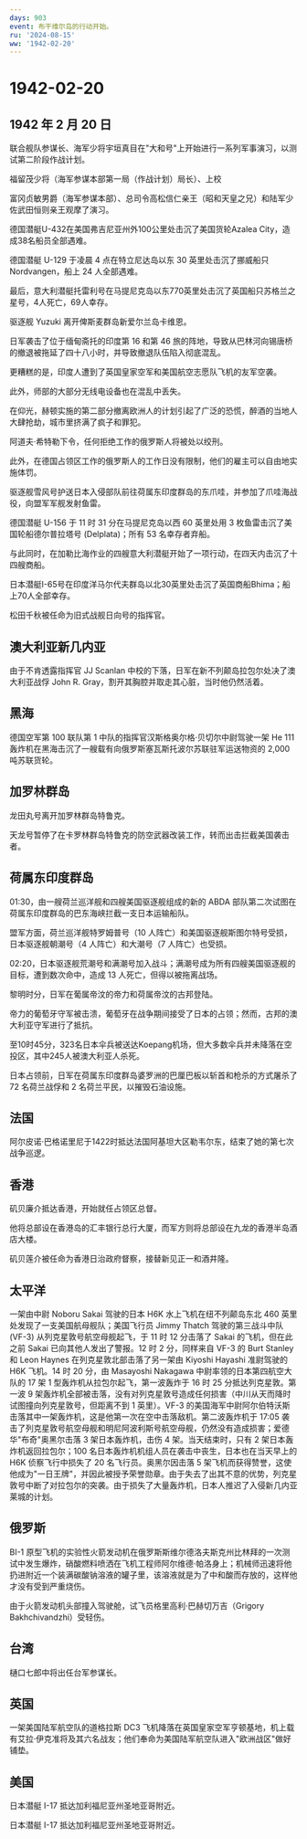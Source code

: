 ```yaml
---
days: 903
event: 布干维尔岛的行动开始。
ru: '2024-08-15'
ww: '1942-02-20'
---
```


# 1942-02-20

## 1942 年 2 月 20 日

联合舰队参谋长、海军少将宇垣真目在"大和号"上开始进行一系列军事演习，以测试第二阶段作战计划。

福留茂少将（海军参谋本部第一局（作战计划）局长）、上校

富冈贞敏男爵（海军参谋本部）、总司令高松信仁亲王（昭和天皇之兄）和陆军少佐武田恒则亲王观摩了演习。

德国潜艇U-432在美国弗吉尼亚州外100公里处击沉了美国货轮Azalea
City，造成38名船员全部遇难。

德国潜艇 U-129 于凌晨 4 点在特立尼达岛以东 30 英里处击沉了挪威船只
Nordvangen，船上 24 人全部遇难。

最后，意大利潜艇托雷利号在马提尼克岛以东770英里处击沉了英国船只苏格兰之星号，4人死亡，69人幸存。

驱逐舰 Yuzuki 离开俾斯麦群岛新爱尔兰岛卡维恩。

日军袭击了位于缅甸斋托的印度第 16 和第 46
旅的阵地，导致从巴林河向锡唐桥的撤退被拖延了四十八小时，并导致撤退队伍陷入彻底混乱。

更糟糕的是，印度人遭到了英国皇家空军和美国航空志愿队飞机的友军空袭。

此外，师部的大部分无线电设备也在混乱中丢失。

在仰光，赫顿实施的第二部分撤离欧洲人的计划引起了广泛的恐慌，醉酒的当地人大肆抢劫，城市里挤满了疯子和罪犯。

阿道夫·希特勒下令，任何拒绝工作的俄罗斯人将被处以绞刑。

此外，在德国占领区工作的俄罗斯人的工作日没有限制，他们的雇主可以自由地实施体罚。

驱逐舰雪风号护送日本入侵部队前往荷属东印度群岛的东爪哇，并参加了爪哇海战役，向盟军军舰发射鱼雷。

德国潜艇 U-156 于 11 时 31 分在马提尼克岛以西 60 英里处用 3
枚鱼雷击沉了美国轮船德尔普拉塔号 (Delplata)；所有 53 名幸存者弃船。

与此同时，在加勒比海作业的四艘意大利潜艇开始了一项行动，在四天内击沉了十四艘商船。

日本潜艇I-65号在印度洋马尔代夫群岛以北30英里处击沉了英国商船Bhima；船上70人全部幸存。

松田千秋被任命为旧式战舰日向号的指挥官。

## 澳大利亚新几内亚

由于不肯透露指挥官 JJ Scanlan
中校的下落，日军在新不列颠岛拉包尔处决了澳大利亚战俘 John R.
Gray，割开其胸腔并取走其心脏，当时他仍然活着。

## 黑海

德国空军第 100 联队第 1 中队的指挥官汉斯格奥尔格·贝切尔中尉驾驶一架 He
111 轰炸机在黑海击沉了一艘载有向俄罗斯塞瓦斯托波尔苏联驻军运送物资的
2,000 吨苏联货轮。

## 加罗林群岛

龙田丸号离开加罗林群岛特鲁克。

天龙号暂停了在卡罗林群岛特鲁克的防空武器改装工作，转而出击拦截美国袭击者。

## 荷属东印度群岛

01:30，由一艘荷兰巡洋舰和四艘美国驱逐舰组成的新的 ABDA
部队第二次试图在荷属东印度群岛的巴东海峡拦截一支日本运输船队。

盟军方面，荷兰巡洋舰特罗姆普号（10
人阵亡）和美国驱逐舰斯图尔特号受损，日本驱逐舰朝潮号（4
人阵亡）和大潮号（7 人阵亡）也受损。

02:20，日本驱逐舰荒潮号和满潮号加入战斗；满潮号成为所有四艘美国驱逐舰的目标，遭到数次命中，造成
13 人死亡，但得以被拖离战场。

黎明时分，日军在葡属帝汶的帝力和荷属帝汶的古邦登陆。

帝力的葡萄牙守军被击溃，葡萄牙在战争期间接受了日本的占领；然而，古邦的澳大利亚守军进行了抵抗。

至10时45分，323名日本伞兵被送达Koepang机场，但大多数伞兵并未降落在空投区，其中245人被澳大利亚人杀死。

日本占领前，日军在荷属东印度群岛婆罗洲的巴厘巴板以斩首和枪杀的方式屠杀了
72 名荷兰战俘和 2 名荷兰平民，以摧毁石油设施。

## 法国

阿尔皮诺·巴格诺里尼于1422时抵达法国阿基坦大区勒韦尔东，结束了她的第七次战争巡逻。

## 香港

矶贝廉介抵达香港，开始就任占领区总督。

他将总部设在香港岛的汇丰银行总行大厦，而军方则将总部设在九龙的香港半岛酒店大楼。

矶贝莲介被任命为香港日治政府督察，接替新见正一和酒井隆。

## 太平洋

一架由中尉 Noboru Sakai 驾驶的日本 H6K 水上飞机在纽不列颠岛东北 460
英里处发现了一支美国航母舰队；美国飞行员 Jimmy Thatch 驾驶的第三战斗中队
(VF-3) 从列克星敦号航空母舰起飞，于 11 时 12 分击落了 Sakai
的飞机，但在此之前 Sakai 已向其他人发出了警报。12 时 2 分，同样来自 VF-3
的 Burt Stanley 和 Leon Haynes 在列克星敦北部击落了另一架由 Kiyoshi
Hayashi 准尉驾驶的 H6K 飞机。14 时 20 分，由 Masayoshi Nakagawa
中尉率领的日本第四航空大队的 17 架 1 型轰炸机从拉包尔起飞，第一波轰炸于
16 时 25 分抵达列克星敦。第一波 9
架轰炸机全部被击落，没有对列克星敦号造成任何损害（中川从天而降时试图撞向列克星敦号，但距离不到
1 英里）。VF-3
的美国海军中尉阿尔伯特沃斯击落其中一架轰炸机，这是他第一次在空中击落敌机。第二波轰炸机于
17:05
袭击了列克星敦号航空母舰和明尼阿波利斯号航空母舰，仍然没有造成损害；爱德华"布奇"奥黑尔击落
3 架日本轰炸机，击伤 4 架。当天结束时，只有 2
架日本轰炸机返回拉包尔；100
名日本轰炸机机组人员在袭击中丧生，日本也在当天早上的 H6K
侦察飞行中损失了 20 名飞行员。奥黑尔因击落 5
架飞机而获得赞誉，这使他成为"一日王牌"，并因此被授予荣誉勋章。由于失去了出其不意的优势，列克星敦号中断了对拉包尔的突袭。由于损失了大量轰炸机，日本人推迟了入侵新几内亚莱城的计划。

## 俄罗斯

BI-1
原型飞机的实验性火箭发动机在俄罗斯斯维尔德洛夫斯克州比林拜的一次测试中发生爆炸，硝酸燃料喷洒在飞机工程师阿尔维德·帕洛身上；机械师迅速将他扔进附近一个装满碳酸钠溶液的罐子里，该溶液就是为了中和酸而存放的，这样他才没有受到严重烧伤。

由于火箭发动机头部撞入驾驶舱，试飞员格里高利·巴赫切万吉（Grigory
Bakhchivandzhi）受轻伤。

## 台湾

樋口七郎中将出任台军参谋长。

## 英国

一架美国陆军航空队的道格拉斯 DC3
飞机降落在英国皇家空军亨顿基地，机上载有艾拉·伊克准将及其六名战友；他们奉命为美国陆军航空队进入"欧洲战区"做好铺垫。

## 美国

日本潜艇 I-17 抵达加利福尼亚州圣地亚哥附近。

日本潜艇 I-17 抵达加利福尼亚州圣地亚哥附近。